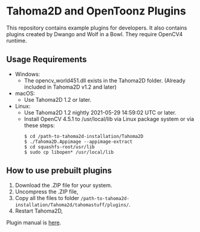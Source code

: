 Tahoma2D  and OpenToonz Plugins
=================

This repository contains example plugins for developers. 
It also contains plugins created by Dwango and Wolf in a Bowl.
They require OpenCV4 runtime. 

## Usage Requirements
- Windows:
  - The opencv_world451.dll exists in the Tahoma2D folder. (Already included in Tahoma2D v1.2 and later)
- macOS:
  - Use Tahoma2D 1.2 or later.
- Linux:
  - Use Tahoma2D 1.2 nightly 2021-05-29 14:59:02 UTC or later.
  - Install OpenCV 4.5.1 to /usr/local/lib via Linux package system or via these steps:
    ```
    $ cd /path-to-tahoma2d-installation/Tahoma2D
    $ ./Tahoma2D.Appimage --appimage-extract
    $ cd squashfs-root/usr/lib
    $ sudo cp libopen* /usr/local/lib
    ```

## How to use prebuilt plugins

1. Download the .ZIP file for your system.
2. Uncompress the .ZIP file,
3. Copy all the files to folder `/path-to-tahoma2d-installation/Tahoma2d/tahomastuff/plugins/`.
4. Restart Tahoma2D,

Plugin manual is [here](./doc/sample_plugins_manual.md).
 
